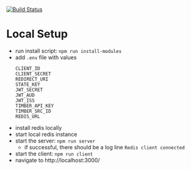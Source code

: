 [![Build Status](https://travis-ci.org/adamtwolfe/spotify-dashboard.svg?branch=master)](https://travis-ci.org/adamtwolfe/spotify-dashboard)

# Local Setup
- run install script: `npm run install-modules`
- add `.env` file with values
  ```
  CLIENT_ID
  CLIENT_SECRET
  REDIRECT_URI
  STATE_KEY
  JWT_SECRET
  JWT_AUD
  JWT_ISS
  TIMBER_API_KEY
  TIMBER_SRC_ID
  REDIS_URL
  ```
- install redis locally
- start local redis instance
- start the server: `npm run server`
  - if successful, there should be a log line `Redis client connected`
- start the client: `npm run client`
- navigate to http://localhost:3000/